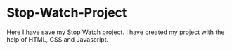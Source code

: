 # Stop-Watch-Project
Here I have save my Stop Watch project. I have created my project with the help of HTML, CSS and Javascript.

